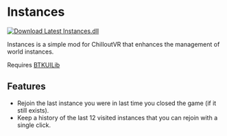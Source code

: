# Instances

[![Download Latest Instances.dll](../.Resources/DownloadButtonEnabled.svg "Download Latest Instances.dll")](https://github.com/kafeijao/Kafe_CVR_Mods/releases/latest/download/Instances.dll)

Instances is a simple mod for ChilloutVR that enhances the management of world instances.

Requires [BTKUILib](https://github.com/BTK-Development/BTKUILib)

## Features

* Rejoin the last instance you were in last time you closed the game (if it still exists).
* Keep a history of the last 12 visited instances that you can rejoin with a single click.
